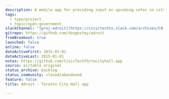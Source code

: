```yaml
---
description: A mobile app for providing input on upcoming votes in city hall. An interface to the Toronto City Hall API.
tags:
  - type/project
  - topic/open-government
slackChannel: "[proj-adroit](https://civictechto.slack.com/archives/C0JC4A5RS)"
gitrepo: https://github.com/dougestey/adroit
fromBreakout: true
launched: false
online: false
dateActiveFirst: 2015-01-01
dateActiveLast: 2015-01-01
notes: https://github.com/CivicTechTO/tocityhall-app
source: airtable original
status_archive: backlog
status_community: closed/abandoned
feature: false
title: Adroit - Toronto City Hall app

---
```

